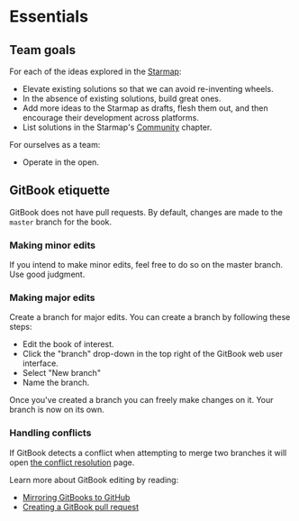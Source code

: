 
# Essentials

## Team goals

For each of the ideas explored in the [Starmap](https://material-motion.gitbooks.io/material-motion-starmap/content/):

- Elevate existing solutions so that we can avoid re-inventing wheels.
- In the absence of existing solutions, build great ones.
- Add more ideas to the Starmap as drafts, flesh them out, and then encourage their development across platforms.
- List solutions in the Starmap's [Community](https://material-motion.gitbooks.io/material-motion-starmap/content/community/) chapter.

For ourselves as a team:

- Operate in the open.

## GitBook etiquette

GitBook does not have pull requests. By default, changes are made to the `master` branch for the book.

### Making minor edits

If you intend to make minor edits, feel free to do so on the master branch. Use good judgment.

### Making major edits

Create a branch for major edits. You can create a branch by following these steps:

- Edit the book of interest.
- Click the "branch" drop-down in the top right of the GitBook web user interface.
- Select "New branch"
- Name the branch.

Once you've created a branch you can freely make changes on it. Your branch is now on its own.

### Handling conflicts

If GitBook detects a conflict when attempting to merge two branches it will open [the conflict resolution](https://www.gitbook.com/blog/features/merge-conflicts) page.

Learn more about GitBook editing by reading:

- [Mirroring GitBooks to GitHub](updating_our_books.md)
- [Creating a GitBook pull request](gitbook_pull_request.md)
